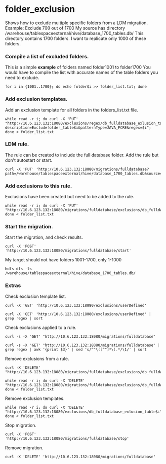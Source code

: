 # folder_exclusion
Shows how to exclude multiple specific folders from a LDM migration. Example: Exclude 700 out of 1700
My source has directory /warehouse/tablespaceexternal/hive/database_1700_tables.db/
This directory contains 1700 folders.
I want to replicate only 1000 of these folders.

### Compile a list of excluded folders.
This is a simple **example** of folders named folder1001 to folder1700
You would have to compile the list with accurate names of the table folders you need to exclude.

```
for i in {1001..1700}; do echo folder$i >> folder_list.txt; done
```

### Add exclusion templates.
Add an exclusion template for all folders in the folders_list.txt file.
```
while read -r i; do curl -X 'PUT' "http://10.6.123.132:18080/exclusions/regex/db_fulldatabase_exlusion_table$i?description=Excludefolder_table$i&patternType=JAVA_PCRE&regex=$i"; done < folder_list.txt
```

### LDM rule. 
The rule can be created to include the full database folder.
Add the rule but don't autostart or start.
```
curl -X 'PUT' 'http://10.6.123.132:18080/migrations/fulldatabase?path=/warehouse/tablespaceexternal/hive/database_1700_tables.db&source=source_jhugh02&target=target_jhugh01&actionPolicy=com.wandisco.livemigrator2.migration.OverwriteActionPolicy&autoStart=false'
```

### Add exclusions to this rule.
Exclusions have been created but need to be added to the rule.
```
while read -r i; do curl -X 'PUT' "http://10.6.123.132:18080/migrations/fulldatabase/exclusions/db_fulldatabase_exlusion_table$i"; done < folder_list.txt
```

### Start the migration.
Start the migration, and check results. 
```
curl -X 'POST' 'http://10.6.123.132:18080/migrations/fulldatabase/start'
```

My target should not have folders 1001-1700, only 1-1000
```
hdfs dfs -ls /warehouse/tablespaceexternal/hive/database_1700_tables.db/
```


### Extras
Check exclusion template list.
```
curl -X 'GET' 'http://10.6.123.132:18080/exclusions/userDefined'

```
```
curl -X 'GET' 'http://10.6.123.132:18080/exclusions/userDefined' | grep regex | sort
```
Check exclusions applied to a rule.
```
curl -s -X 'GET' "http://10.6.123.132:18080/migrations/fulldatabase"
```
```
curl -s -X 'GET' "http://10.6.123.132:18080/migrations/fulldatabase" | grep regex | awk '{print $3}' | sed 's/^"\([^"]*\).*/\1/' | sort
```
Remove exclusions from a rule.
```
curl -X 'DELETE' "http://10.6.123.132:18080/migrations/fulldatabase/exclusions/db_fulldatabase_exlusion_table1001"
```
```
while read -r i; do curl -X 'DELETE' "http://10.6.123.132:18080/migrations/fulldatabase/exclusions/db_fulldatabase_exlusion_table$i"; done < folder_list.txt
```
Remove exclusion templates.
```
while read -r i; do curl -X 'DELETE' "http://10.6.123.132:18080/exclusions/db_fulldatabase_exlusion_table$i"; done < folder_list.txt
```
Stop migration.
```
curl -X 'POST' 'http://10.6.123.132:18080/migrations/fulldatabase/stop'
```
Remove migration.
```
curl -X 'DELETE' 'http://10.6.123.132:18080/migrations/fulldatabase' 

```



 




